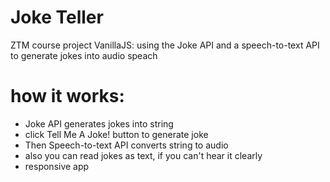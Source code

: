 # Joke Teller

ZTM course project VanillaJS: using the Joke API and a speech-to-text API to
generate jokes into audio speach

# how it works:

- Joke API generates jokes into string
- click Tell Me A Joke! button to generate joke
- Then Speech-to-text API converts string to audio
- also you can read jokes as text, if you can't hear it clearly
- responsive app
